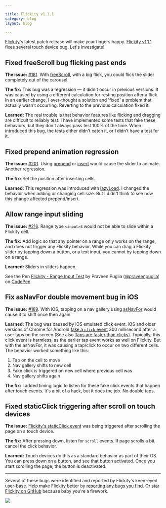 ```yaml
---

title: Flickity v1.1.1
category: blog
layout: blog

---
```


[Flickity](http://flickity.metafizzy.co)'s latest patch release will make your fingers happy. [Flickity v1.1.1](https://github.com/metafizzy/flickity/releases/tag/v1.1.1) fixes several touch device bug. Let's investigate!

## Fixed freeScroll bug flicking past ends

**The issue:** [#181](https://github.com/metafizzy/flickity/issues/181). With [freeScroll](http://flickity.metafizzy.co/options.html#freescroll), with a big flick, you could flick the slider completely out of the carousel.

**The fix:** This bug was a regression — it didn't occur in previous versions. It was caused by using a different calculation for resting position after a flick. In an earlier change, I over-thought a solution and 'fixed' a problem that actually wasn't occurring. Reverting to the previous calculation fixed it.

**Learned:** The real trouble is that behavior features like flicking and dragging are difficult to reliably test. I have implemented some tests that fake these behaviors, but they don't always pass test 100% of the time. When I introduced this bug, the tests either didn't catch it, or I didn't have a test for it.

## Fixed prepend animation regression

**The issue:** [#201](https://github.com/metafizzy/flickity/issues/201). Using [prepend](http://flickity.metafizzy.co/api.html#prepend) or [insert](http://flickity.metafizzy.co/api.html#insert) would cause the slider to animate. Another regression.

**The fix:** Set the position after inserting cells.

**Learned:** This regression was introduced with [lazyLoad](http://flickity.metafizzy.co/options.html#lazyload). I changed the behavior when adding or changing cell size. But I didn't think to see how this change affected prepend/insert.

## Allow range input sliding

**The issue:** [#216](https://github.com/metafizzy/flickity/issues/216). Range type `<input>`s would not be able to slide within a Flickity cell.

**The fix:** Add logic so that any pointer on a range only works on the range, and does not trigger any Flickity behavior. While you can drag a Flickity slider by tapping down a button, or a text input, you cannot by tapping down on a range.

**Learned:** Sliders in sliders happen.

<p data-height="362" data-theme-id="0" data-slug-hash="doByxg" data-default-tab="result" data-user="praveenpuglia" class='codepen'>See the Pen <a href='http://codepen.io/praveenpuglia/pen/doByxg/'>Flickity - Range Input Test</a> by Praveen Puglia (<a href='http://codepen.io/praveenpuglia'>@praveenpuglia</a>) on <a href='http://codepen.io'>CodePen</a>.</p>
<script async src="//assets.codepen.io/assets/embed/ei.js"></script>

## Fix asNavFor double movement bug in iOS

**The issue:** [#189](https://github.com/metafizzy/flickity/issues/189). With iOS, tapping on a nav gallery using [asNavFor](http://flickity.metafizzy.co/options.html#asnavfor) would cause it to shift once then again.

**Learned:** The bug was caused by iOS emulated click event. iOS and older versions of Chrome for Android [fake a `click` event](http://updates.html5rocks.com/2013/12/300ms-tap-delay-gone-away) 300 millisecond after a user taps on the screen (See also [Taps are faster than clicks](/blog/taps-are-faster-than-clicks/)). Typically, this click event is harmless, as the earlier tap event works as well on Flickity. But with the asNavFor, it was causing a tap/click to occur on two different cells. The behavior worked something like this:

1. Tap on the cell to move
2. Nav gallery shifts to new cell
3. Fake click is triggered on new cell where previous cell was
4. Nav gallery shifts again

**The fix:** I added timing logic to listen for these fake click events that happen after touch events. It's a bit of a hack, but it does the job. No double taps.

## Fixed staticClick triggering after scroll on touch devices

**The issue:** [Flickity's staticClick event](http://flickity.metafizzy.co/api.html#staticclick) was being triggered after scrolling the page on a touch device.

**The fix:** After pressing down, listen for `scroll` events. If page scrolls a bit, cancel the click behavior.

**Learned:** Touch devices do this as a standard behavior as part of their OS. You can press down on a button, and see that button activated. Once you start scrolling the page, the button is deactivated.

---

Several of these bugs were identified and reported by Flickity's keen-eyed user-base. Help make Flickity better by [reporting any bugs you find](https://github.com/metafizzy/flickity/issues/). Or [star Flickity on GitHub](https://github.com/metafizzy/flickity/) because baby you're a firework.

[![](https://i.imgur.com/yR14R9m.jpg)](https://github.com/metafizzy/flickity/)
